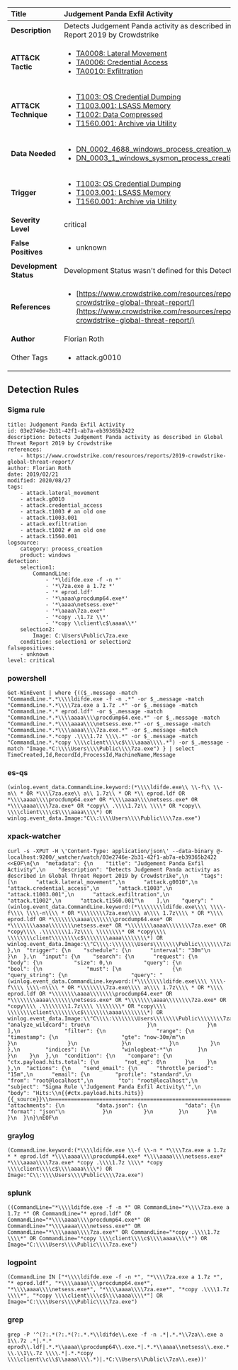| Title                    | Judgement Panda Exfil Activity       |
|:-------------------------|:------------------|
| **Description**          | Detects Judgement Panda activity as described in Global Threat Report 2019 by Crowdstrike |
| **ATT&amp;CK Tactic**    |  <ul><li>[TA0008: Lateral Movement](https://attack.mitre.org/tactics/TA0008)</li><li>[TA0006: Credential Access](https://attack.mitre.org/tactics/TA0006)</li><li>[TA0010: Exfiltration](https://attack.mitre.org/tactics/TA0010)</li></ul>  |
| **ATT&amp;CK Technique** | <ul><li>[T1003: OS Credential Dumping](https://attack.mitre.org/techniques/T1003)</li><li>[T1003.001: LSASS Memory](https://attack.mitre.org/techniques/T1003/001)</li><li>[T1002: Data Compressed](https://attack.mitre.org/techniques/T1002)</li><li>[T1560.001: Archive via Utility](https://attack.mitre.org/techniques/T1560/001)</li></ul>  |
| **Data Needed**          | <ul><li>[DN_0002_4688_windows_process_creation_with_commandline](../Data_Needed/DN_0002_4688_windows_process_creation_with_commandline.md)</li><li>[DN_0003_1_windows_sysmon_process_creation](../Data_Needed/DN_0003_1_windows_sysmon_process_creation.md)</li></ul>  |
| **Trigger**              | <ul><li>[T1003: OS Credential Dumping](../Triggers/T1003.md)</li><li>[T1003.001: LSASS Memory](../Triggers/T1003.001.md)</li><li>[T1560.001: Archive via Utility](../Triggers/T1560.001.md)</li></ul>  |
| **Severity Level**       | critical |
| **False Positives**      | <ul><li>unknown</li></ul>  |
| **Development Status**   |  Development Status wasn't defined for this Detection Rule yet  |
| **References**           | <ul><li>[https://www.crowdstrike.com/resources/reports/2019-crowdstrike-global-threat-report/](https://www.crowdstrike.com/resources/reports/2019-crowdstrike-global-threat-report/)</li></ul>  |
| **Author**               | Florian Roth |
| Other Tags           | <ul><li>attack.g0010</li></ul> | 

## Detection Rules

### Sigma rule

```
title: Judgement Panda Exfil Activity
id: 03e2746e-2b31-42f1-ab7a-eb39365b2422
description: Detects Judgement Panda activity as described in Global Threat Report 2019 by Crowdstrike
references:
    - https://www.crowdstrike.com/resources/reports/2019-crowdstrike-global-threat-report/
author: Florian Roth
date: 2019/02/21
modified: 2020/08/27
tags:
    - attack.lateral_movement
    - attack.g0010
    - attack.credential_access
    - attack.t1003 # an old one
    - attack.t1003.001
    - attack.exfiltration
    - attack.t1002 # an old one
    - attack.t1560.001
logsource:
    category: process_creation
    product: windows
detection:
    selection1:
        CommandLine:
            - '*\ldifde.exe -f -n *'
            - '*\7za.exe a 1.7z *'
            - '* eprod.ldf'
            - '*\aaaa\procdump64.exe*'
            - '*\aaaa\netsess.exe*'
            - '*\aaaa\7za.exe*'
            - '*copy .\1.7z \\*'
            - '*copy \\client\c$\aaaa\\*'
    selection2:
        Image: C:\Users\Public\7za.exe
    condition: selection1 or selection2
falsepositives:
    - unknown
level: critical

```





### powershell
    
```
Get-WinEvent | where {(($_.message -match "CommandLine.*.*\\\\ldifde.exe -f -n .*" -or $_.message -match "CommandLine.*.*\\\\7za.exe a 1.7z .*" -or $_.message -match "CommandLine.*.* eprod.ldf" -or $_.message -match "CommandLine.*.*\\\\aaaa\\\\procdump64.exe.*" -or $_.message -match "CommandLine.*.*\\\\aaaa\\\\netsess.exe.*" -or $_.message -match "CommandLine.*.*\\\\aaaa\\\\7za.exe.*" -or $_.message -match "CommandLine.*.*copy .\\\\1.7z \\\\.*" -or $_.message -match "CommandLine.*.*copy \\\\client\\\\c$\\\\aaaa\\\\.*") -or $_.message -match "Image.*C:\\\\Users\\\\Public\\\\7za.exe") } | select TimeCreated,Id,RecordId,ProcessId,MachineName,Message
```


### es-qs
    
```
(winlog.event_data.CommandLine.keyword:(*\\\\ldifde.exe\\ \\-f\\ \\-n\\ * OR *\\\\7za.exe\\ a\\ 1.7z\\ * OR *\\ eprod.ldf OR *\\\\aaaa\\\\procdump64.exe* OR *\\\\aaaa\\\\netsess.exe* OR *\\\\aaaa\\\\7za.exe* OR *copy\\ .\\\\1.7z\\ \\\\* OR *copy\\ \\\\client\\\\c$\\\\aaaa\\\\*) OR winlog.event_data.Image:"C\\:\\\\Users\\\\Public\\\\7za.exe")
```


### xpack-watcher
    
```
curl -s -XPUT -H \'Content-Type: application/json\' --data-binary @- localhost:9200/_watcher/watch/03e2746e-2b31-42f1-ab7a-eb39365b2422 <<EOF\n{\n  "metadata": {\n    "title": "Judgement Panda Exfil Activity",\n    "description": "Detects Judgement Panda activity as described in Global Threat Report 2019 by Crowdstrike",\n    "tags": [\n      "attack.lateral_movement",\n      "attack.g0010",\n      "attack.credential_access",\n      "attack.t1003",\n      "attack.t1003.001",\n      "attack.exfiltration",\n      "attack.t1002",\n      "attack.t1560.001"\n    ],\n    "query": "(winlog.event_data.CommandLine.keyword:(*\\\\\\\\ldifde.exe\\\\ \\\\-f\\\\ \\\\-n\\\\ * OR *\\\\\\\\7za.exe\\\\ a\\\\ 1.7z\\\\ * OR *\\\\ eprod.ldf OR *\\\\\\\\aaaa\\\\\\\\procdump64.exe* OR *\\\\\\\\aaaa\\\\\\\\netsess.exe* OR *\\\\\\\\aaaa\\\\\\\\7za.exe* OR *copy\\\\ .\\\\\\\\1.7z\\\\ \\\\\\\\* OR *copy\\\\ \\\\\\\\client\\\\\\\\c$\\\\\\\\aaaa\\\\\\\\*) OR winlog.event_data.Image:\\"C\\\\:\\\\\\\\Users\\\\\\\\Public\\\\\\\\7za.exe\\")"\n  },\n  "trigger": {\n    "schedule": {\n      "interval": "30m"\n    }\n  },\n  "input": {\n    "search": {\n      "request": {\n        "body": {\n          "size": 0,\n          "query": {\n            "bool": {\n              "must": [\n                {\n                  "query_string": {\n                    "query": "(winlog.event_data.CommandLine.keyword:(*\\\\\\\\ldifde.exe\\\\ \\\\-f\\\\ \\\\-n\\\\ * OR *\\\\\\\\7za.exe\\\\ a\\\\ 1.7z\\\\ * OR *\\\\ eprod.ldf OR *\\\\\\\\aaaa\\\\\\\\procdump64.exe* OR *\\\\\\\\aaaa\\\\\\\\netsess.exe* OR *\\\\\\\\aaaa\\\\\\\\7za.exe* OR *copy\\\\ .\\\\\\\\1.7z\\\\ \\\\\\\\* OR *copy\\\\ \\\\\\\\client\\\\\\\\c$\\\\\\\\aaaa\\\\\\\\*) OR winlog.event_data.Image:\\"C\\\\:\\\\\\\\Users\\\\\\\\Public\\\\\\\\7za.exe\\")",\n                    "analyze_wildcard": true\n                  }\n                }\n              ],\n              "filter": {\n                "range": {\n                  "timestamp": {\n                    "gte": "now-30m/m"\n                  }\n                }\n              }\n            }\n          }\n        },\n        "indices": [\n          "winlogbeat-*"\n        ]\n      }\n    }\n  },\n  "condition": {\n    "compare": {\n      "ctx.payload.hits.total": {\n        "not_eq": 0\n      }\n    }\n  },\n  "actions": {\n    "send_email": {\n      "throttle_period": "15m",\n      "email": {\n        "profile": "standard",\n        "from": "root@localhost",\n        "to": "root@localhost",\n        "subject": "Sigma Rule \'Judgement Panda Exfil Activity\'",\n        "body": "Hits:\\n{{#ctx.payload.hits.hits}}{{_source}}\\n================================================================================\\n{{/ctx.payload.hits.hits}}",\n        "attachments": {\n          "data.json": {\n            "data": {\n              "format": "json"\n            }\n          }\n        }\n      }\n    }\n  }\n}\nEOF\n
```


### graylog
    
```
(CommandLine.keyword:(*\\\\ldifde.exe \\-f \\-n * *\\\\7za.exe a 1.7z * * eprod.ldf *\\\\aaaa\\\\procdump64.exe* *\\\\aaaa\\\\netsess.exe* *\\\\aaaa\\\\7za.exe* *copy .\\\\1.7z \\\\* *copy \\\\client\\\\c$\\\\aaaa\\\\*) OR Image:"C\\:\\\\Users\\\\Public\\\\7za.exe")
```


### splunk
    
```
((CommandLine="*\\\\ldifde.exe -f -n *" OR CommandLine="*\\\\7za.exe a 1.7z *" OR CommandLine="* eprod.ldf" OR CommandLine="*\\\\aaaa\\\\procdump64.exe*" OR CommandLine="*\\\\aaaa\\\\netsess.exe*" OR CommandLine="*\\\\aaaa\\\\7za.exe*" OR CommandLine="*copy .\\\\1.7z \\\\*" OR CommandLine="*copy \\\\client\\\\c$\\\\aaaa\\\\*") OR Image="C:\\\\Users\\\\Public\\\\7za.exe")
```


### logpoint
    
```
(CommandLine IN ["*\\\\ldifde.exe -f -n *", "*\\\\7za.exe a 1.7z *", "* eprod.ldf", "*\\\\aaaa\\\\procdump64.exe*", "*\\\\aaaa\\\\netsess.exe*", "*\\\\aaaa\\\\7za.exe*", "*copy .\\\\1.7z \\\\*", "*copy \\\\client\\\\c$\\\\aaaa\\\\*"] OR Image="C:\\\\Users\\\\Public\\\\7za.exe")
```


### grep
    
```
grep -P '^(?:.*(?:.*(?:.*.*\\ldifde\\.exe -f -n .*|.*.*\\7za\\.exe a 1\\.7z .*|.*.* eprod\\.ldf|.*.*\\aaaa\\procdump64\\.exe.*|.*.*\\aaaa\\netsess\\.exe.*|.*.*\\aaaa\\7za\\.exe.*|.*.*copy \\.\\1\\.7z \\\\.*|.*.*copy \\\\client\\c\\$\\aaaa\\\\.*)|.*C:\\Users\\Public\\7za\\.exe))'
```



